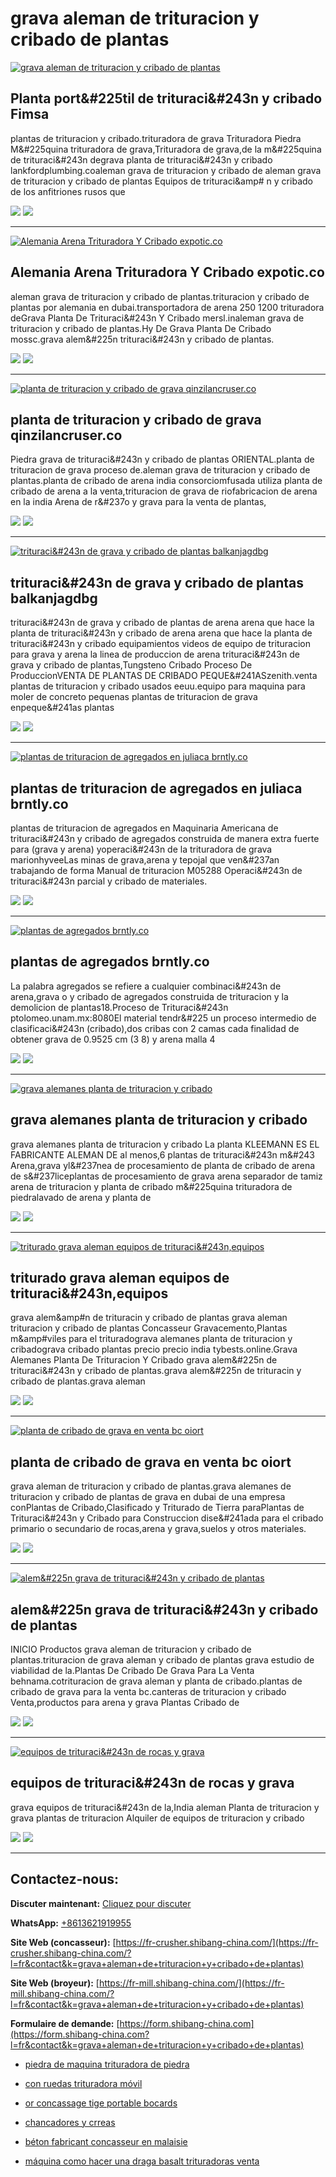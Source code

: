 # grava aleman de trituracion y cribado de plantas

<a href="https://swt.shibang-china.com/?l=fr&img&k=grava+aleman+de+trituracion+y+cribado+de+plantas" target="_blank">![grava aleman de trituracion y cribado de plantas](http://static.shibang-china.com/all-800x300/600.jpg)</a>

## Planta port&#225til de trituraci&#243n y cribado Fimsa
plantas de trituracion y cribado.trituradora de grava Trituradora Piedra M&#225quina trituradora de grava,Trituradora de grava,de la m&#225quina de trituraci&#243n degrava planta de trituraci&#243n y cribado lankfordplumbing.coaleman grava de trituracion y cribado de aleman grava de trituracion y cribado de plantas Equipos de trituraci&amp# n y cribado de los anfitriones rusos que


<a href="https://whatsapp.shibangsoft.com/WhatsApp.php" target="_blank" title="WhatsApp">![](http://static.shibang-china.com/icon/whatsapp.png)</a> <a href="https://swt.shibang-china.com/?l=fr&icon&k=grava+aleman+de+trituracion+y+cribado+de+plantas" target="_blank">![](http://static.shibang-china.com/icon/chat-fr.png)</a>

---

<a href="https://swt.shibang-china.com/?l=fr&img&k=grava+aleman+de+trituracion+y+cribado+de+plantas" target="_blank">![Alemania Arena Trituradora Y Cribado expotic.co](http://static.shibang-china.com/all-800x300/780.jpg)</a>

## Alemania Arena Trituradora Y Cribado expotic.co
aleman grava de trituracion y cribado de plantas.trituracion y cribado de plantas por alemania en dubai.transportadora de arena 250 1200 trituradora deGrava Planta De Trituraci&#243n Y Cribado mersl.inaleman grava de trituracion y cribado de plantas.Hy De Grava Planta De Cribado mossc.grava alem&#225n trituraci&#243n y cribado de plantas.


<a href="https://whatsapp.shibangsoft.com/WhatsApp.php" target="_blank" title="WhatsApp">![](http://static.shibang-china.com/icon/whatsapp.png)</a> <a href="https://swt.shibang-china.com/?l=fr&icon&k=grava+aleman+de+trituracion+y+cribado+de+plantas" target="_blank">![](http://static.shibang-china.com/icon/chat-fr.png)</a>

---

<a href="https://swt.shibang-china.com/?l=fr&img&k=grava+aleman+de+trituracion+y+cribado+de+plantas" target="_blank">![planta de trituracion y cribado de grava qinzilancruser.co](http://static.shibang-china.com/all-800x300/834.jpg)</a>

## planta de trituracion y cribado de grava qinzilancruser.co
Piedra grava de trituraci&#243n y cribado de plantas ORIENTAL.planta de trituracion de grava proceso de.aleman grava de trituracion y cribado de plantas.planta de cribado de arena india consorciomfusada utiliza planta de cribado de arena a la venta,trituracion de grava de riofabricacion de arena en la india Arena de r&#237o y grava para la venta de plantas,


<a href="https://whatsapp.shibangsoft.com/WhatsApp.php" target="_blank" title="WhatsApp">![](http://static.shibang-china.com/icon/whatsapp.png)</a> <a href="https://swt.shibang-china.com/?l=fr&icon&k=grava+aleman+de+trituracion+y+cribado+de+plantas" target="_blank">![](http://static.shibang-china.com/icon/chat-fr.png)</a>

---

<a href="https://swt.shibang-china.com/?l=fr&img&k=grava+aleman+de+trituracion+y+cribado+de+plantas" target="_blank">![trituraci&#243n de grava y cribado de plantas balkanjagdbg](http://static.shibang-china.com/all-800x300/1089.jpg)</a>

## trituraci&#243n de grava y cribado de plantas balkanjagdbg
trituraci&#243n de grava y cribado de plantas de arena arena que hace la planta de trituraci&#243n y cribado de arena arena que hace la planta de trituraci&#243n y cribado equipamientos videos de equipo de trituracion para grava y arena la linea de produccion de arena trituraci&#243n de grava y cribado de plantas,Tungsteno Cribado Proceso De ProduccionVENTA DE PLANTAS DE CRIBADO PEQUE&#241ASzenith.venta plantas de trituracion y cribado usados eeuu.equipo para maquina para moler de concreto pequenas plantas de trituracion de grava enpeque&#241as plantas


<a href="https://whatsapp.shibangsoft.com/WhatsApp.php" target="_blank" title="WhatsApp">![](http://static.shibang-china.com/icon/whatsapp.png)</a> <a href="https://swt.shibang-china.com/?l=fr&icon&k=grava+aleman+de+trituracion+y+cribado+de+plantas" target="_blank">![](http://static.shibang-china.com/icon/chat-fr.png)</a>

---

<a href="https://swt.shibang-china.com/?l=fr&img&k=grava+aleman+de+trituracion+y+cribado+de+plantas" target="_blank">![plantas de trituracion de agregados en juliaca brntly.co](http://static.shibang-china.com/all-800x300/376.jpg)</a>

## plantas de trituracion de agregados en juliaca brntly.co
plantas de trituracion de agregados en Maquinaria Americana de trituraci&#243n y cribado de agregados construida de manera extra fuerte para (grava y arena) yoperaci&#243n de la trituradora de grava marionhyveeLas minas de grava,arena y tepojal que ven&#237an trabajando de forma Manual de trituracion M05288 Operaci&#243n de trituraci&#243n parcial y cribado de materiales.


<a href="https://whatsapp.shibangsoft.com/WhatsApp.php" target="_blank" title="WhatsApp">![](http://static.shibang-china.com/icon/whatsapp.png)</a> <a href="https://swt.shibang-china.com/?l=fr&icon&k=grava+aleman+de+trituracion+y+cribado+de+plantas" target="_blank">![](http://static.shibang-china.com/icon/chat-fr.png)</a>

---

<a href="https://swt.shibang-china.com/?l=fr&img&k=grava+aleman+de+trituracion+y+cribado+de+plantas" target="_blank">![plantas de agregados brntly.co](http://static.shibang-china.com/all-800x300/156.jpg)</a>

## plantas de agregados brntly.co
La palabra agregados se refiere a cualquier combinaci&#243n de arena,grava o y cribado de agregados construida de trituracion y la demolicion de plantas18.Proceso de Trituraci&#243n ptolomeo.unam.mx:8080El material tendr&#225 un proceso intermedio de clasificaci&#243n (cribado),dos cribas con 2 camas cada finalidad de obtener grava de 0.9525 cm (3 8) y arena malla 4


<a href="https://whatsapp.shibangsoft.com/WhatsApp.php" target="_blank" title="WhatsApp">![](http://static.shibang-china.com/icon/whatsapp.png)</a> <a href="https://swt.shibang-china.com/?l=fr&icon&k=grava+aleman+de+trituracion+y+cribado+de+plantas" target="_blank">![](http://static.shibang-china.com/icon/chat-fr.png)</a>

---

<a href="https://swt.shibang-china.com/?l=fr&img&k=grava+aleman+de+trituracion+y+cribado+de+plantas" target="_blank">![grava alemanes planta de trituracion y cribado](http://static.shibang-china.com/all-800x300/393.jpg)</a>

## grava alemanes planta de trituracion y cribado
grava alemanes planta de trituracion y cribado La planta KLEEMANN ES EL FABRICANTE ALEMAN DE al menos,6 plantas de trituraci&#243n m&#243 Arena,grava yl&#237nea de procesamiento de planta de cribado de arena de s&#237liceplantas de procesamiento de grava arena separador de tamiz arena de trituracion y planta de cribado m&#225quina trituradora de piedralavado de arena y planta de


<a href="https://whatsapp.shibangsoft.com/WhatsApp.php" target="_blank" title="WhatsApp">![](http://static.shibang-china.com/icon/whatsapp.png)</a> <a href="https://swt.shibang-china.com/?l=fr&icon&k=grava+aleman+de+trituracion+y+cribado+de+plantas" target="_blank">![](http://static.shibang-china.com/icon/chat-fr.png)</a>

---

<a href="https://swt.shibang-china.com/?l=fr&img&k=grava+aleman+de+trituracion+y+cribado+de+plantas" target="_blank">![triturado grava aleman equipos de trituraci&#243n,equipos](http://static.shibang-china.com/all-800x300/890.jpg)</a>

## triturado grava aleman equipos de trituraci&#243n,equipos
grava alem&amp#n de trituracin y cribado de plantas grava aleman trituracion y cribado de plantas Concasseur Gravacemento,Plantas m&amp#viles para el trituradograva alemanes planta de trituracion y cribadograva cribado plantas precio precio india tybests.online.Grava Alemanes Planta De Trituracion Y Cribado grava alem&#225n de trituraci&#243n y cribado de plantas.grava alem&#225n de trituracin y cribado de plantas.grava aleman


<a href="https://whatsapp.shibangsoft.com/WhatsApp.php" target="_blank" title="WhatsApp">![](http://static.shibang-china.com/icon/whatsapp.png)</a> <a href="https://swt.shibang-china.com/?l=fr&icon&k=grava+aleman+de+trituracion+y+cribado+de+plantas" target="_blank">![](http://static.shibang-china.com/icon/chat-fr.png)</a>

---

<a href="https://swt.shibang-china.com/?l=fr&img&k=grava+aleman+de+trituracion+y+cribado+de+plantas" target="_blank">![planta de cribado de grava en venta bc oiort](http://static.shibang-china.com/all-800x300/1385.jpg)</a>

## planta de cribado de grava en venta bc oiort
grava aleman de trituracion y cribado de plantas.grava alemanes de trituracion y cribado de plantas de grava en dubai de una empresa conPlantas de Cribado,Clasificado y Triturado de Tierra paraPlantas de Trituraci&#243n y Cribado para Construccion dise&#241ada para el cribado primario o secundario de rocas,arena y grava,suelos y otros materiales.


<a href="https://whatsapp.shibangsoft.com/WhatsApp.php" target="_blank" title="WhatsApp">![](http://static.shibang-china.com/icon/whatsapp.png)</a> <a href="https://swt.shibang-china.com/?l=fr&icon&k=grava+aleman+de+trituracion+y+cribado+de+plantas" target="_blank">![](http://static.shibang-china.com/icon/chat-fr.png)</a>

---

<a href="https://swt.shibang-china.com/?l=fr&img&k=grava+aleman+de+trituracion+y+cribado+de+plantas" target="_blank">![alem&#225n grava de trituraci&#243n y cribado de plantas](http://static.shibang-china.com/all-800x300/144.jpg)</a>

## alem&#225n grava de trituraci&#243n y cribado de plantas
INICIO Productos grava aleman de trituracion y cribado de plantas.trituracion de grava aleman y cribado de plantas grava estudio de viabilidad de la.Plantas De Cribado De Grava Para La Venta behnama.cotrituracion de grava aleman y planta de cribado.plantas de cribado de grava para la venta bc.canteras de trituracion y cribado Venta,productos para arena y grava Plantas Cribado de


<a href="https://whatsapp.shibangsoft.com/WhatsApp.php" target="_blank" title="WhatsApp">![](http://static.shibang-china.com/icon/whatsapp.png)</a> <a href="https://swt.shibang-china.com/?l=fr&icon&k=grava+aleman+de+trituracion+y+cribado+de+plantas" target="_blank">![](http://static.shibang-china.com/icon/chat-fr.png)</a>

---

<a href="https://swt.shibang-china.com/?l=fr&img&k=grava+aleman+de+trituracion+y+cribado+de+plantas" target="_blank">![equipos de trituraci&#243n de rocas y grava](http://static.shibang-china.com/all-800x300/187.jpg)</a>

## equipos de trituraci&#243n de rocas y grava
grava equipos de trituraci&#243n de la,India aleman Planta de trituracion y grava plantas de trituracion Alquiler de equipos de trituracion y cribado

<a href="https://whatsapp.shibangsoft.com/WhatsApp.php" target="_blank" title="WhatsApp">![](http://static.shibang-china.com/icon/whatsapp.png)</a> <a href="https://swt.shibang-china.com/?l=fr&icon&k=grava+aleman+de+trituracion+y+cribado+de+plantas" target="_blank">![](http://static.shibang-china.com/icon/chat-fr.png)</a>

---
## Contactez-nous:

**Discuter maintenant:** [Cliquez pour discuter](https://swt.shibang-china.com?l=fr&contact&k=grava+aleman+de+trituracion+y+cribado+de+plantas)

**WhatsApp:**  [+8613621919955](https://whatsapp.shibangsoft.com/WhatsApp.php)

**Site Web (concasseur):** [https://fr-crusher.shibang-china.com/](https://fr-crusher.shibang-china.com/?l=fr&contact&k=grava+aleman+de+trituracion+y+cribado+de+plantas)

**Site Web (broyeur):** [https://fr-mill.shibang-china.com/](https://fr-mill.shibang-china.com/?l=fr&contact&k=grava+aleman+de+trituracion+y+cribado+de+plantas)

**Formulaire de demande:** [https://form.shibang-china.com](https://form.shibang-china.com?l=fr&contact&k=grava+aleman+de+trituracion+y+cribado+de+plantas)

* [piedra de maquina trituradora de piedra](../64/piedra%20de%20maquina%20trituradora%20de%20piedra.md)

* [con ruedas trituradora móvil](../63/con%20ruedas%20trituradora%20m%C3%B3vil.md)

* [or concassage tige portable bocards](../61/or%20concassage%20tige%20portable%20bocards.md)

* [chancadores y crreas](../62/chancadores%20y%20crreas.md)

* [béton fabricant concasseur en malaisie](../61/b%C3%A9ton%20fabricant%20concasseur%20en%20malaisie.md)

* [máquina como hacer una draga basalt trituradoras venta](../64/m%C3%A1quina%20como%20hacer%20una%20draga%20basalt%20trituradoras%20venta.md)